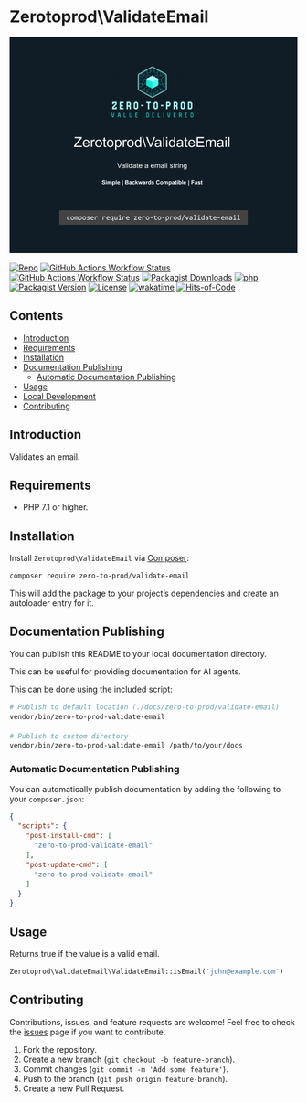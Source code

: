 # Zerotoprod\ValidateEmail

![](art/logo.png)

[![Repo](https://img.shields.io/badge/github-gray?logo=github)](https://github.com/zero-to-prod/validate-email)
[![GitHub Actions Workflow Status](https://img.shields.io/github/actions/workflow/status/zero-to-prod/validate-email/test.yml?label=test)](https://github.com/zero-to-prod/validate-email/actions)
[![GitHub Actions Workflow Status](https://img.shields.io/github/actions/workflow/status/zero-to-prod/validate-email/backwards_compatibility.yml?label=backwards_compatibility)](https://github.com/zero-to-prod/validate-email/actions)
[![Packagist Downloads](https://img.shields.io/packagist/dt/zero-to-prod/validate-email?color=blue)](https://packagist.org/packages/zero-to-prod/validate-email/stats)
[![php](https://img.shields.io/packagist/php-v/zero-to-prod/validate-email.svg?color=purple)](https://packagist.org/packages/zero-to-prod/validate-email/stats)
[![Packagist Version](https://img.shields.io/packagist/v/zero-to-prod/validate-email?color=f28d1a)](https://packagist.org/packages/zero-to-prod/validate-email)
[![License](https://img.shields.io/packagist/l/zero-to-prod/validate-email?color=pink)](https://github.com/zero-to-prod/validate-email/blob/main/LICENSE.md)
[![wakatime](https://wakatime.com/badge/github/zero-to-prod/validate-email.svg)](https://wakatime.com/badge/github/zero-to-prod/validate-email)
[![Hits-of-Code](https://hitsofcode.com/github/zero-to-prod/validate-email?branch=main)](https://hitsofcode.com/github/zero-to-prod/validate-email/view?branch=main)

## Contents

- [Introduction](#introduction)
- [Requirements](#requirements)
- [Installation](#installation)
- [Documentation Publishing](#documentation-publishing)
  - [Automatic Documentation Publishing](#automatic-documentation-publishing)
- [Usage](#usage)
- [Local Development](./LOCAL_DEVELOPMENT.md)
- [Contributing](#contributing)

## Introduction

Validates an email.

## Requirements

- PHP 7.1 or higher.

## Installation

Install `Zerotoprod\ValidateEmail` via [Composer](https://getcomposer.org/):

```bash
composer require zero-to-prod/validate-email
```

This will add the package to your project’s dependencies and create an autoloader entry for it.

## Documentation Publishing

You can publish this README to your local documentation directory.

This can be useful for providing documentation for AI agents.

This can be done using the included script:

```bash
# Publish to default location (./docs/zero-to-prod/validate-email)
vendor/bin/zero-to-prod-validate-email

# Publish to custom directory
vendor/bin/zero-to-prod-validate-email /path/to/your/docs
```

### Automatic Documentation Publishing

You can automatically publish documentation by adding the following to your `composer.json`:

```json
{
  "scripts": {
    "post-install-cmd": [
      "zero-to-prod-validate-email"
    ],
    "post-update-cmd": [
      "zero-to-prod-validate-email"
    ]
  }
}
```

## Usage

Returns true if the value is a valid email.

```php
Zerotoprod\ValidateEmail\ValidateEmail::isEmail('john@example.com')
```

## Contributing

Contributions, issues, and feature requests are welcome!
Feel free to check the [issues](https://github.com/zero-to-prod/validate-email/issues) page if you want to contribute.

1. Fork the repository.
2. Create a new branch (`git checkout -b feature-branch`).
3. Commit changes (`git commit -m 'Add some feature'`).
4. Push to the branch (`git push origin feature-branch`).
5. Create a new Pull Request.
